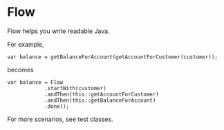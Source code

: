 # Flow

Flow helps you write readable Java.

For example,

    var balance = getBalanceForAccount(getAccountForCustomer(customer));

becomes

    var balance = Flow
                .startWith(customer)
                .andThen(this::getAccountForCustomer)
                .andThen(this::getBalanceForAccount)
                .done();

For more scenarios, see test classes.

